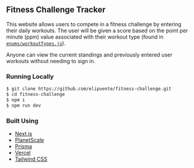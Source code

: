 ## Fitness Challenge Tracker

This website allows users to compete in a fitness challenge by entering their daily workouts. The user will be given a score based on the point per minute (ppm) value associated with their workout type (found in [`enums/workoutTypes.js`](https://github.com/elipuente/fitness-challenge/blob/main/enums/workoutTypes.js)).

Anyone can view the current standings and previously entered user workouts without needing to sign in.

### Running Locally

```bash
$ git clone https://github.com/elipuente/fitness-challenge.git
$ cd fitness-challenge
$ npm i
$ npm run dev
```

### Built Using

- [Next.js](https://nextjs.org/)
- [PlanetScale](https://planetscale.com)
- [Prisma](https://prisma.io/)
- [Vercel](https://vercel.com)
- [Tailwind CSS](https://tailwindcss.com/)
